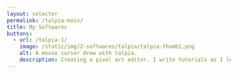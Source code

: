 ```yaml
---
layout: selector
permalink: /talpia-main/
title: My Softwares
buttons:
  - url: /talpia-1/
    image: /static/img/2-softwares/talpia/talpia-thumb1.png
    alt: A mouse cursor drew with talpia.
    description: Creating a pixel art editor. I write tutorials as I learn!
---
```

